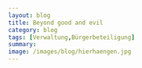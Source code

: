 ```yaml
---
layout: blog
title: Beyond good and evil
category: blog
tags: [Verwaltung,Bürgerbeteiligung]  
summary:  
image: /images/blog/hierhaengen.jpg
---
```

